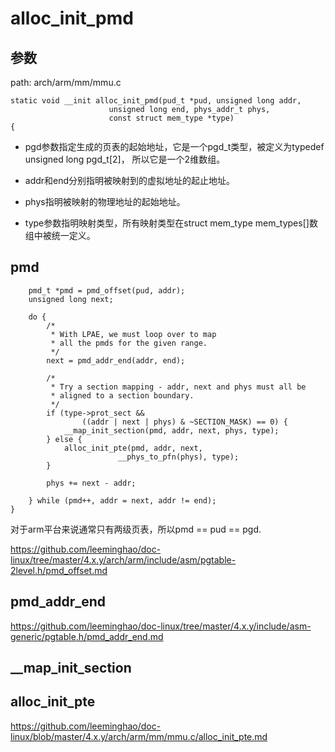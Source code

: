 alloc_init_pmd
========================================

参数
----------------------------------------

path: arch/arm/mm/mmu.c
```
static void __init alloc_init_pmd(pud_t *pud, unsigned long addr,
                      unsigned long end, phys_addr_t phys,
                      const struct mem_type *type)
{
```

* pgd参数指定生成的页表的起始地址，它是一个pgd_t类型，被定义为typedef unsigned long pgd_t[2]，
  所以它是一个2维数组。

* addr和end分别指明被映射到的虚拟地址的起止地址。

* phys指明被映射的物理地址的起始地址。

* type参数指明映射类型，所有映射类型在struct mem_type mem_types[]数组中被统一定义。

pmd
----------------------------------------

```
    pmd_t *pmd = pmd_offset(pud, addr);
    unsigned long next;

    do {
        /*
         * With LPAE, we must loop over to map
         * all the pmds for the given range.
         */
        next = pmd_addr_end(addr, end);

        /*
         * Try a section mapping - addr, next and phys must all be
         * aligned to a section boundary.
         */
        if (type->prot_sect &&
                ((addr | next | phys) & ~SECTION_MASK) == 0) {
            __map_init_section(pmd, addr, next, phys, type);
        } else {
            alloc_init_pte(pmd, addr, next,
                        __phys_to_pfn(phys), type);
        }

        phys += next - addr;

    } while (pmd++, addr = next, addr != end);
}
```



对于arm平台来说通常只有两级页表，所以pmd == pud == pgd.

https://github.com/leeminghao/doc-linux/tree/master/4.x.y/arch/arm/include/asm/pgtable-2level.h/pmd_offset.md

pmd_addr_end
----------------------------------------

https://github.com/leeminghao/doc-linux/tree/master/4.x.y/include/asm-generic/pgtable.h/pmd_addr_end.md

__map_init_section
----------------------------------------

alloc_init_pte
----------------------------------------

https://github.com/leeminghao/doc-linux/blob/master/4.x.y/arch/arm/mm/mmu.c/alloc_init_pte.md
